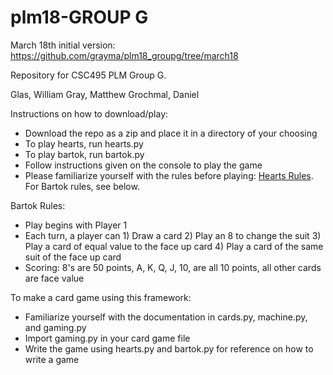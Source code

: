 # plm18-GROUP G

March 18th initial version: https://github.com/grayma/plm18_groupg/tree/march18

Repository for CSC495 PLM Group G.

Glas,		William
Gray,		Matthew
Grochmal,	Daniel

Instructions on how to download/play:
* Download the repo as a zip and place it in a directory of your choosing
* To play hearts, run hearts.py
* To play bartok, run bartok.py
* Follow instructions given on the console to play the game
* Please familiarize yourself with the rules before playing: [Hearts Rules](https://www.pagat.com/reverse/hearts.html). For Bartok rules, see below.

Bartok Rules:
* Play begins with Player 1
* Each turn, a player can 1) Draw a card 2) Play an 8 to change the suit 3) Play a card of equal value to the face up card 4) Play a card of the same suit of the face up card
* Scoring: 8's are 50 points, A, K, Q, J, 10, are all 10 points, all other cards are face value

To make a card game using this framework:
* Familiarize yourself with the documentation in cards.py, machine.py, and gaming.py
* Import gaming.py in your card game file
* Write the game using hearts.py and bartok.py for reference on how to write a game
